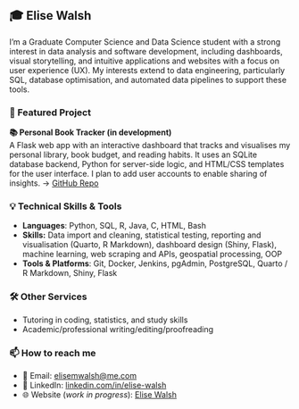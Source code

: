 ## 🎓 Elise Walsh 

I’m a Graduate Computer Science and Data Science student with a strong interest in data analysis and software development, including dashboards, visual storytelling, and intuitive applications and websites with a focus on user experience (UX). My interests extend to data engineering, particularly SQL, database optimisation, and automated data pipelines to support these tools.

### 📌 Featured Project
**📚 Personal Book Tracker (in development)**  
A Flask web app with an interactive dashboard that tracks and visualises my personal library, book budget, and reading habits. It uses an SQLite database backend, Python for server-side logic, and HTML/CSS templates for the user interface. I plan to add user accounts to enable sharing of insights.
→ [GitHub Repo](https://github.com/elisew-code/book-tracker)

### 💡 Technical Skills & Tools  
- **Languages**: Python, SQL, R, Java, C, HTML, Bash
- **Skills:** Data import and cleaning, statistical testing, reporting and visualisation (Quarto, R Markdown), dashboard design (Shiny, Flask), machine learning, web scraping and APIs, geospatial processing, OOP
- **Tools & Platforms**: Git, Docker, Jenkins, pgAdmin, PostgreSQL, Quarto / R Markdown, Shiny, Flask

### 🛠️ Other Services
- Tutoring in coding, statistics, and study skills
- Academic/professional writing/editing/proofreading

### 📫 How to reach me  
- 📧 Email: elisemwalsh@me.com  
- 💼 LinkedIn: [linkedin.com/in/elise-walsh](https://www.linkedin.com/in/elise-walsh-0984932a/)
- 🌐 Website (*work in progress*): [Elise Walsh](https://elisemwalsh.com)
